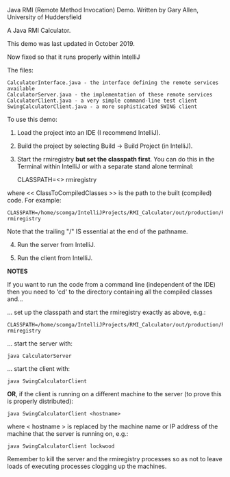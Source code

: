 Java RMI (Remote Method Invocation) Demo.
Written by Gary Allen, University of Huddersfield

A Java RMI Calculator.

This demo was last updated in October 2019.


Now fixed so that it runs properly within IntelliJ


The files:

    CalculatorInterface.java - the interface defining the remote services available
    CalculatorServer.java - the implementation of these remote services
    CalculatorClient.java - a very simple command-line test client
    SwingCalculatorClient.java - a more sophisticated SWING client


To use this demo:

1) Load the project into an IDE (I recommend IntelliJ).

2) Build the project by selecting Build -> Build Project (in IntelliJ).

3) Start the rmiregistry **but set the classpath first**. You can do this in the Terminal within IntelliJ or with a separate stand alone terminal:


    CLASSPATH=<<ClassToCompiledClasses>>
    rmiregistry

where << ClassToCompiledClasses >> is the path to the built (compiled) code.  For example:

    CLASSPATH=/home/scomga/IntelliJProjects/RMI_Calculator/out/production/RMI_Calculator/
    rmiregistry

Note that the trailing "/" IS essential at the end of the pathname.

4) Run the server from IntelliJ.

5) Run the client from IntelliJ.



**NOTES**

If you want to run the code from a command line (independent of the IDE) then you need to 'cd' to the directory containing all the compiled classes and...

... set up the classpath and start the rmiregistry exactly as above, e.g.:

    CLASSPATH=/home/scomga/IntelliJProjects/RMI_Calculator/out/production/RMI_Calculator/
    rmiregistry

... start the server with:

    java CalculatorServer

... start the client with:

    java SwingCalculatorClient

**OR**, if the client is running on a different machine to the server (to prove this is properly distributed):

	java SwingCalculatorClient <hostname>

where < hostname > is replaced by the machine name or IP address of the machine that the server is running on, e.g.:

	java SwingCalculatorClient lockwood

Remember to kill the server and the rmiregistry processes so as not to leave loads of executing processes clogging up the machines.

